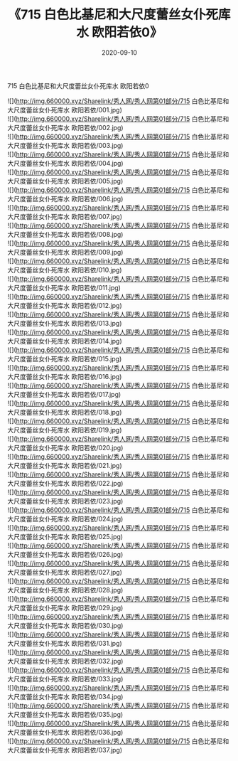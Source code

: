 ﻿---
layout: post
title:  《715 白色比基尼和大尺度蕾丝女仆死库水 欧阳若依0》
date:   2020-09-10
img: http://img.660000.xyz/Sharelink/秀人网/秀人网第01部分/715 白色比基尼和大尺度蕾丝女仆死库水 欧阳若依0/000.jpg
categories: [美女, 清纯, 唯美]
---

715 白色比基尼和大尺度蕾丝女仆死库水 欧阳若依0

  ![](http://img.660000.xyz/Sharelink/秀人网/秀人网第01部分/715 白色比基尼和大尺度蕾丝女仆死库水 欧阳若依/001.jpg) <br> ![](http://img.660000.xyz/Sharelink/秀人网/秀人网第01部分/715 白色比基尼和大尺度蕾丝女仆死库水 欧阳若依/002.jpg) <br> ![](http://img.660000.xyz/Sharelink/秀人网/秀人网第01部分/715 白色比基尼和大尺度蕾丝女仆死库水 欧阳若依/003.jpg) <br> ![](http://img.660000.xyz/Sharelink/秀人网/秀人网第01部分/715 白色比基尼和大尺度蕾丝女仆死库水 欧阳若依/004.jpg) <br> ![](http://img.660000.xyz/Sharelink/秀人网/秀人网第01部分/715 白色比基尼和大尺度蕾丝女仆死库水 欧阳若依/005.jpg) <br> ![](http://img.660000.xyz/Sharelink/秀人网/秀人网第01部分/715 白色比基尼和大尺度蕾丝女仆死库水 欧阳若依/006.jpg) <br> ![](http://img.660000.xyz/Sharelink/秀人网/秀人网第01部分/715 白色比基尼和大尺度蕾丝女仆死库水 欧阳若依/007.jpg) <br> ![](http://img.660000.xyz/Sharelink/秀人网/秀人网第01部分/715 白色比基尼和大尺度蕾丝女仆死库水 欧阳若依/008.jpg) <br> ![](http://img.660000.xyz/Sharelink/秀人网/秀人网第01部分/715 白色比基尼和大尺度蕾丝女仆死库水 欧阳若依/009.jpg) <br> ![](http://img.660000.xyz/Sharelink/秀人网/秀人网第01部分/715 白色比基尼和大尺度蕾丝女仆死库水 欧阳若依/010.jpg) <br> ![](http://img.660000.xyz/Sharelink/秀人网/秀人网第01部分/715 白色比基尼和大尺度蕾丝女仆死库水 欧阳若依/011.jpg) <br> ![](http://img.660000.xyz/Sharelink/秀人网/秀人网第01部分/715 白色比基尼和大尺度蕾丝女仆死库水 欧阳若依/012.jpg) <br> ![](http://img.660000.xyz/Sharelink/秀人网/秀人网第01部分/715 白色比基尼和大尺度蕾丝女仆死库水 欧阳若依/013.jpg) <br> ![](http://img.660000.xyz/Sharelink/秀人网/秀人网第01部分/715 白色比基尼和大尺度蕾丝女仆死库水 欧阳若依/014.jpg) <br> ![](http://img.660000.xyz/Sharelink/秀人网/秀人网第01部分/715 白色比基尼和大尺度蕾丝女仆死库水 欧阳若依/015.jpg) <br> ![](http://img.660000.xyz/Sharelink/秀人网/秀人网第01部分/715 白色比基尼和大尺度蕾丝女仆死库水 欧阳若依/016.jpg) <br> ![](http://img.660000.xyz/Sharelink/秀人网/秀人网第01部分/715 白色比基尼和大尺度蕾丝女仆死库水 欧阳若依/017.jpg) <br> ![](http://img.660000.xyz/Sharelink/秀人网/秀人网第01部分/715 白色比基尼和大尺度蕾丝女仆死库水 欧阳若依/018.jpg) <br> ![](http://img.660000.xyz/Sharelink/秀人网/秀人网第01部分/715 白色比基尼和大尺度蕾丝女仆死库水 欧阳若依/019.jpg) <br> ![](http://img.660000.xyz/Sharelink/秀人网/秀人网第01部分/715 白色比基尼和大尺度蕾丝女仆死库水 欧阳若依/020.jpg) <br> ![](http://img.660000.xyz/Sharelink/秀人网/秀人网第01部分/715 白色比基尼和大尺度蕾丝女仆死库水 欧阳若依/021.jpg) <br> ![](http://img.660000.xyz/Sharelink/秀人网/秀人网第01部分/715 白色比基尼和大尺度蕾丝女仆死库水 欧阳若依/022.jpg) <br> ![](http://img.660000.xyz/Sharelink/秀人网/秀人网第01部分/715 白色比基尼和大尺度蕾丝女仆死库水 欧阳若依/023.jpg) <br> ![](http://img.660000.xyz/Sharelink/秀人网/秀人网第01部分/715 白色比基尼和大尺度蕾丝女仆死库水 欧阳若依/024.jpg) <br> ![](http://img.660000.xyz/Sharelink/秀人网/秀人网第01部分/715 白色比基尼和大尺度蕾丝女仆死库水 欧阳若依/025.jpg) <br> ![](http://img.660000.xyz/Sharelink/秀人网/秀人网第01部分/715 白色比基尼和大尺度蕾丝女仆死库水 欧阳若依/026.jpg) <br> ![](http://img.660000.xyz/Sharelink/秀人网/秀人网第01部分/715 白色比基尼和大尺度蕾丝女仆死库水 欧阳若依/027.jpg) <br> ![](http://img.660000.xyz/Sharelink/秀人网/秀人网第01部分/715 白色比基尼和大尺度蕾丝女仆死库水 欧阳若依/028.jpg) <br> ![](http://img.660000.xyz/Sharelink/秀人网/秀人网第01部分/715 白色比基尼和大尺度蕾丝女仆死库水 欧阳若依/029.jpg) <br> ![](http://img.660000.xyz/Sharelink/秀人网/秀人网第01部分/715 白色比基尼和大尺度蕾丝女仆死库水 欧阳若依/030.jpg) <br> ![](http://img.660000.xyz/Sharelink/秀人网/秀人网第01部分/715 白色比基尼和大尺度蕾丝女仆死库水 欧阳若依/031.jpg) <br> ![](http://img.660000.xyz/Sharelink/秀人网/秀人网第01部分/715 白色比基尼和大尺度蕾丝女仆死库水 欧阳若依/032.jpg) <br> ![](http://img.660000.xyz/Sharelink/秀人网/秀人网第01部分/715 白色比基尼和大尺度蕾丝女仆死库水 欧阳若依/033.jpg) <br> ![](http://img.660000.xyz/Sharelink/秀人网/秀人网第01部分/715 白色比基尼和大尺度蕾丝女仆死库水 欧阳若依/034.jpg) <br> ![](http://img.660000.xyz/Sharelink/秀人网/秀人网第01部分/715 白色比基尼和大尺度蕾丝女仆死库水 欧阳若依/035.jpg) <br> ![](http://img.660000.xyz/Sharelink/秀人网/秀人网第01部分/715 白色比基尼和大尺度蕾丝女仆死库水 欧阳若依/036.jpg) <br> ![](http://img.660000.xyz/Sharelink/秀人网/秀人网第01部分/715 白色比基尼和大尺度蕾丝女仆死库水 欧阳若依/037.jpg) <br>
